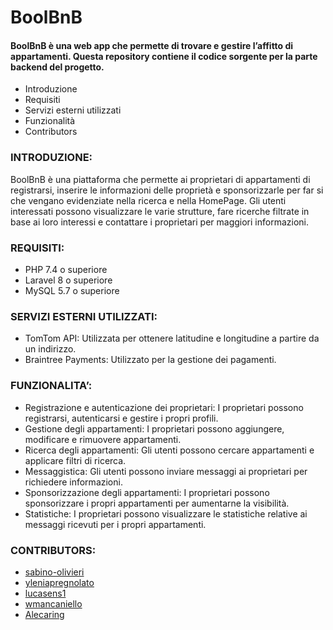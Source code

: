 # BoolBnB

#### BoolBnB è una web app che permette di trovare e gestire l’affitto di appartamenti. Questa repository contiene il codice sorgente per la parte backend del progetto.

-	Introduzione
-	Requisiti
-	Servizi esterni utilizzati
-	Funzionalità
-	Contributors

### INTRODUZIONE:

BoolBnB è una piattaforma che permette ai proprietari di appartamenti di registrarsi, inserire le informazioni delle proprietà e sponsorizzarle per far si che vengano evidenziate nella ricerca e nella HomePage. Gli utenti interessati possono visualizzare le varie strutture, fare ricerche filtrate in base ai loro interessi e contattare i proprietari per maggiori informazioni.

### REQUISITI:

-	PHP 7.4 o superiore
-	Laravel 8 o superiore
-	MySQL 5.7 o superiore

### SERVIZI ESTERNI UTILIZZATI:

-	TomTom API: Utilizzata per ottenere latitudine e longitudine a partire da un indirizzo.
-	Braintree Payments: Utilizzato per la gestione dei pagamenti.

### FUNZIONALITA’:
-	Registrazione e autenticazione dei proprietari: I proprietari possono registrarsi, autenticarsi e gestire i propri profili.
-	Gestione degli appartamenti: I proprietari possono aggiungere, modificare e rimuovere appartamenti.
-	Ricerca degli appartamenti: Gli utenti possono cercare appartamenti e applicare filtri di ricerca.
-	Messaggistica: Gli utenti possono inviare messaggi ai proprietari per richiedere informazioni.
-	Sponsorizzazione degli appartamenti: I proprietari possono sponsorizzare i propri appartamenti per aumentarne la visibilità.
-	Statistiche: I proprietari possono visualizzare le statistiche relative ai messaggi ricevuti per i propri appartamenti.

### CONTRIBUTORS:

- [sabino-olivieri](https://github.com/sabino-olivieri)
- [yleniapregnolato](https://github.com/yleniapregnolato)
- [lucasens1](https://github.com/lucasens1)
- [wmancaniello](https://github.com/wmancaniello)
- [Alecaring](https://github.com/Alecaring)
